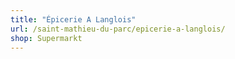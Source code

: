 ```yaml
---
title: "Épicerie A Langlois"
url: /saint-mathieu-du-parc/epicerie-a-langlois/
shop: Supermarkt
---
```

